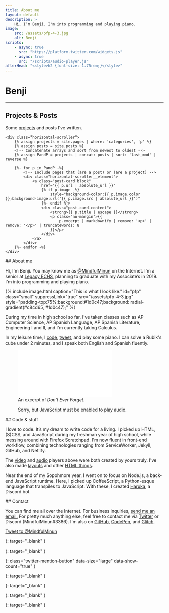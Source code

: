 ```yaml
---
title: About me
layout: default
description: >
    Hi, I’m Benji. I'm into programming and playing piano.
image:
    src: /assets/pfp-4-3.jpg
    alt: Benji
scripts:
    - async: true
      src: "https://platform.twitter.com/widgets.js"
    - async: true
      src: "/scripts/audio-player.js"
afterHead: "<style>h2 {font-size: 1.75rem;}</style>"
---
```


# Benji
<hr>

<section>
    <h2>Projects &amp; Posts</h2>
    <p>Some <a href="/p/">projects</a> and posts I’ve written.</p>

    <div class="horizontal-scroller">
        {% assign projects = site.pages | where: 'categories', 'p' %}
        {% assign posts = site.posts %}
        <!-- Concatenate arrays and sort from newest to oldest -->
        {% assign PandP = projects | concat: posts | sort: 'last_mod' | reverse %}

        {%- for p in PandP -%}
            <!-- Include pages that (are a post) or (are a project) -->
            <div class="horizontal-scroller__element">
                <a class="post-card block"
                    href="{{ p.url | absolute_url }}"
                    {% if p.image -%}
                        style="background-color:{{ p.image.color }};background-image:url('{{ p.image.src | absolute_url }}')"
                    {%- endif %}>
                    <div class="post-card-content">
                        <strong>{{ p.title | escape }}</strong>
                        <p class="no-margin">{{
                            p.excerpt | markdownify | remove: '<p>' | remove: '</p>' | truncatewords: 8
                        }}</p>
                    </div>
                </a>
            </div>
        {%- endfor -%}
    </div>
</section>

<section markdown="1">
## About me

Hi, I'm Benji. You may know me as [@MindfulMinun][twitter]
on the Internet. I'm a senior at [Legacy ECHS][lechs],
planning to graduate with my Associate’s in 2019.
I'm into programming and playing piano.

{% include image.html
    caption="This is what I look like."
    id="pfp" class="small"
    suppressLink="true"
    src="/assets/pfp-4-3.jpg"
    style="padding-top:75%;background:#1d0c47;background: radial-gradient(#c84d65, #1d0c47);" %}

During my time in high school so far, I've taken
classes such as AP Computer Science,
AP Spanish Language, AP Spanish Literature,
Engineering I and II, and I'm currently taking
Calculus.

In my leisure time, I [code][github], [tweet][twitter],
and play some piano. I can solve a Rubik's cube under
2 minutes, and I speak both English and Spanish fluently.

</section>

<figure id="piano">
    <div class="media-box">
        <iframe src="/media/goodbye/" aria-labelledby="piano-caption" frameborder="0" allow="encrypted-media" title="Don’t Ever Forget – Video" allowfullscreen></iframe>
    </div>
    <figcaption id="piano-caption">
        An excerpt of <em>Don’t Ever Forget</em>.
    </figcaption>
</figure>

<figure>
    <div class="audio-player" hidden>
        <audio>
            <source src="/assets/goodbye/Don't_Ever_Forget--Musescore-2018-11-23.ogg" type="audio/ogg">
            <source src="/assets/goodbye/Don't_Ever_Forget--Musescore-2018-11-23.mp3" type="audio/mpeg">
        </audio>
        <div class="audio-player__content">
            <span class="title">Don’t Ever Forget &mdash; Arata Iiyoshi</span>
            <span class="song-data">
                <!-- <a href="/assets/goodbye/Copia de Goodbye.zip" class="txt-alike"
                    download="Don't Ever Forget.zip"
                    title="Download Garageband Project file (zipped)"
                    aria-label="Download Garageband Project file (zipped)">
                    <span class="txt-u">Garageband</span>
                    <i class="material-icons" style="font-size: 1.3em; vertical-align: middle;">get_app</i>
                </a> -->
                <a href="https://musescore.com/user/16771186/scores/5222447"
                    class="txt-alike" target="_blank"
                    aria-label="View in Musescore (opens a new window)"
                    >
                    View in Musescore
                    <i class="material-icons" style="font-size: 1.3em; vertical-align: middle;">open_in_new</i>
                </a>
                <a href="/assets/goodbye/Don't_Ever_Forget--Musescore-2018-11-23.mp3" class="txt-alike"
                    download="Don't Ever Forget.mp3"
                    title="Download mp3"
                    aria-label="Download mp3">
                    .mp3
                    <i class="material-icons" style="font-size: 1.3em; vertical-align: middle;">get_app</i>
                </a>
                <a href="/assets/goodbye/Don't_Ever_Forget--Musescore-2018-11-23.ogg" class="txt-alike"
                    download="Don't Ever Forget.ogg"
                    title="Download ogg"
                    aria-label="Download ogg">
                    .ogg
                    <i class="material-icons" style="font-size: 1.3em; vertical-align: middle;">get_app</i>
                </a>
            </span>
        </div>
    </div>
    <noscript>
        <figcaption>Sorry, but JavaScript must be enabled to play audio.</figcaption>
    </noscript>
</figure>

<section markdown="1">
## Code &amp; stuff

I love to code. It’s my dream to write code for a living.
I picked up HTML, (S)CSS, and JavaScript during
my freshman year of high school, while messing around with
Firefox Scratchpad. I'm now fluent in front-end workflow,
combining technologies ranging from ServiceWorker, Jekyll,
GitHub, and Netlify.

The [video](https://codepen.io/MindfulMinun/pen/OzbZzB)
and [audio](https://codepen.io/MindfulMinun/pen/vRjPwP)
players above were both created by yours truly.
I've also made [layouts][layout] and other [HTML things][projects].

Near the end of my Sopohmore year, I went on to focus on Node.js,
a back-end JavaScript runtime. Here, I picked up CoffeeScript,
a Python-esque language that transpiles to JavaScript.
With these, I created [Haruka][haruka], a Discord bot.
</section>

<section markdown="1">
## Contact

You can find me all over the Internet.
For business inquiries, [send me an email.](mailto:importantmails4bc@gmail.com)
For pretty much anything else, feel free to contact me via [Twitter][twitter] or
Discord (MindfulMinun#3386).
I'm also on [GitHub][github], [CodePen][codepen], and [Glitch][glitch].

[Tweet to @MindfulMinun][twitter-intent]
</section>

<!-- References -->
[lechs]: https://lechs.taylorisd.org
{: target="_blank" }

[twitter]: https://twitter.com/MindfulMinun
{: target="_blank" }

[twitter-intent]: https://twitter.com/intent/tweet?screen_name=MindfulMinun&ref_src=twsrc%5Etfw "Tweet to @MindfulMinun"
{: class="twitter-mention-button" data-size="large" data-show-count="true" }

[haruka]: https://github.com/MindfulMinun/discord-haruka
{: target="_blank" }

[github]: https://github.com/MindfulMinun
{: target="_blank" }

[codepen]: https://codepen.io/MindfulMinun
{: target="_blank" }

[glitch]: https://glitch.com/@MindfulMinun
{: target="_blank" }

[projects]: /p/
[layout]: /p/default/
